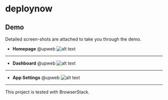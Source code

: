 # deploynow

## Demo
Detailed screen-shots are attached to take you through the demo.
* **Homepage** @upweb
![alt text](https://github.com/sjljrvis/sjljrvis.github.io/blob/main/images/projects/upweb-1.png)
---
* **Dashboard** @upweb
![alt text](https://github.com/sjljrvis/sjljrvis.github.io/blob/main/images/projects/upweb-2.png)
---
* **App Settings** @upweb
![alt text](https://github.com/sjljrvis/sjljrvis.github.io/blob/main/images/projects/upweb-3.png)
---
This project is tested with BrowserStack.
